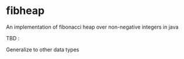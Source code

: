 # fibheap
An implementation of fibonacci heap over non-negative integers in java

TBD :

Generalize to other data types
